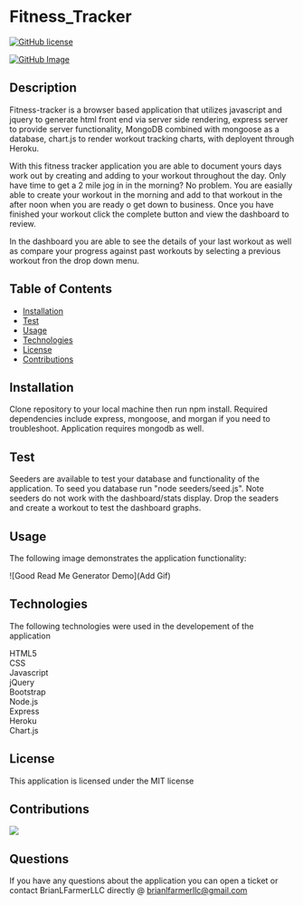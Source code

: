 
  # Fitness_Tracker

  [![GitHub license](https://img.shields.io/badge/license-MIT-blue.svg)](https://github.com/brianlfarmerllc/Fitness_Tracker)

  [![GitHub Image](https://contributors-img.web.app/image?repo=brianlfarmerllc/Good_README_Generator)](https://github.com/brianlfarmerllc/Fitness_Tracker)
  
  ## Description

  Fitness-tracker is a browser based application that utilizes javascript and jquery to generate html front end via server side rendering, express server to provide server functionality, MongoDB combined with mongoose as a database, chart.js to render workout tracking charts, with deployent through Heroku.

  With this fitness tracker application you are able to document yours days work out by creating and adding to your workout throughout the day. Only have time to get a 2 mile jog in in the morning? No problem. You are easially able to create your workout in the morning and add to that workout in the after noon when you are ready o get down to business. Once you have finished your workout click the complete button and view the dashboard to review. 

  In the dashboard you are able to see the details of your last workout as well as compare your progress against past workouts by selecting a previous workout fron the drop down menu. 

  ## Table of Contents
  
  * [Installation](#Installation)
  * [Test](#Test)
  * [Usage](#Usage)
  * [Technologies](#Technologies)
  * [License](#License)
  * [Contributions](#Contributions)
  
  ## Installation

  Clone repository to your local machine then run npm install. Required dependencies include express, mongoose, and morgan if you need to troubleshoot. Application requires mongodb as well. 

  ## Test

  Seeders are available to test your database and functionality of the application. To seed you database run "node seeders/seed.js". Note seeders do not work with the dashboard/stats display. Drop the seaders and create a workout to test the dashboard graphs.

  ## Usage

  The following image demonstrates the application functionality:

  ![Good Read Me Generator Demo](Add Gif)

  ## Technologies

  The following technologies were used in the developement of the application

  HTML5<br>
  CSS<br>
  Javascript<br>
  jQuery<br>
  Bootstrap<br>
  Node.js<br>
  Express<br>
  Heroku<br>
  Chart.js

  ## License

  This application is licensed under the MIT license

  ## Contributions

<a href="https://github.com/brianlfarmerllc/Fitness_Tracker/graphs/contributors">
  <img src="https://contributors-img.web.app/image?repo=brianlfarmerllc/Fitness_Tracker" />
</a>

  ## Questions

  If you have any questions about the application you can open a ticket or contact BrianLFarmerLLC directly @ brianlfarmerllc@gmail.com
  